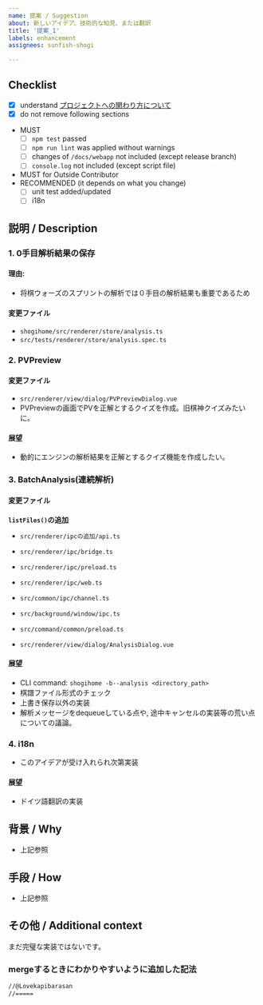 ```yaml
---
name: 提案 / Suggestion
about: 新しいアイデア、技術的な知見、または翻訳
title: '提案_1'
labels: enhancement
assignees: sunfish-shogi

---
```


## Checklist

- [X] understand [プロジェクトへの関わり方について](https://github.com/sunfish-shogi/shogihome/wiki/%E3%83%97%E3%83%AD%E3%82%B8%E3%82%A7%E3%82%AF%E3%83%88%E3%81%B8%E3%81%AE%E9%96%A2%E3%82%8F%E3%82%8A%E6%96%B9%E3%81%AB%E3%81%A4%E3%81%84%E3%81%A6)
- [X] do not remove following sections

- MUST
  - [ ] `npm test` passed
  - [ ] `npm run lint` was applied without warnings
  - [ ] changes of `/docs/webapp` not included (except release branch)
  - [ ] `console.log` not included (except script file)
- MUST for Outside Contributor
- RECOMMENDED (it depends on what you change)
  - [ ] unit test added/updated
  - [ ] i18n

## 説明 /  Description

### 1. 0手目解析結果の保存

#### 理由:
*  将棋ウォーズのスプリントの解析では０手目の解析結果も重要であるため
#### 変更ファイル
* `shogihome/src/renderer/store/analysis.ts`
* `src/tests/renderer/store/analysis.spec.ts`

### 2. PVPreview

#### 変更ファイル
* `src/renderer/view/dialog/PVPreviewDialog.vue`
* PVPreviewの画面でPVを正解とするクイズを作成。旧棋神クイズみたいに。

#### 展望
* 動的にエンジンの解析結果を正解とするクイズ機能を作成したい。

### 3. BatchAnalysis(連続解析)
#### 変更ファイル
**`listFiles()`の追加**
* `src/renderer/ipcの追加/api.ts`
* `src/renderer/ipc/bridge.ts`
* `src/renderer/ipc/preload.ts`
* `src/renderer/ipc/web.ts`

* `src/common/ipc/channel.ts`
* `src/background/window/ipc.ts`

* `src/command/common/preload.ts`

* `src/renderer/view/dialog/AnalysisDialog.vue`

#### 展望
*  CLI command: `shogihome -b--analysis <directory_path>`　
* 棋譜ファイル形式のチェック
* 上書き保存以外の実装
* 解析メッセージをdequeueしている点や, 途中キャンセルの実装等の荒い点についての議論。

### 4. i18n
* このアイデアが受け入れられ次第実装

#### 展望
* ドイツ語翻訳の実装

## 背景 / Why
* 上記参照

## 手段 / How
* 上記参照

## その他 / Additional context

まだ完璧な実装ではないです。

### mergeするときにわかりやすいように追加した記法
```txt
//@Lovekapibarasan 
//=====
```

